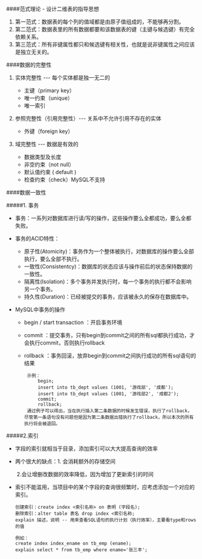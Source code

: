 ####范式理论 - 设计二维表的指导思想

1. 第一范式：数据表的每个列的值域都是由原子值组成的，不能够再分割。
2. 第二范式：数据表里的所有数据都要和该数据表的键（主键与候选键）有完全依赖关系。
3. 第三范式：所有非键属性都只和候选键有相关性，也就是说非键属性之间应该是独立无关的。

####数据的完整性

1. 实体完整性 --- 每个实体都是独一无二的
   - 主键（primary key）
   - 唯一约束（unique）
   - 唯一索引

2. 参照完整性（引用完整性）--- 关系中不允许引用不存在的实体
   - 外键（foreign key）
3. 域完整性 --- 数据是有效的
   - 数据类型及长度
   - 非空约束（not null）
   - 默认值约束 ( default )
   - 检查约束（check）MySQL不支持

####数据一致性

#####1. 事务

- 事务：一系列对数据库进行读/写的操作，这些操作要么全都成功，要么全都失败。

- 事务的ACID特性：
  - 原子性(Atomicity)：事务作为一个整体被执行，对数据库的操作要么全部执行，要么全部不执行。
  - 一致性(Consistentcy)：数据库的状态应该与操作前后的状态保持数据的一致性。
  - 隔离性(Isolation)：多个事务并发执行时，每一个事务的执行都不会影响另一个事务。
  - 持久性(Duration)：已经被提交的事务，应该被永久的保存在数据库中。

- MySQL中事务的操作
  - begin / start transaction ：开启事务环境

  - commit ：提交事务，只有begin到commit之间的所有sql都执行成功，才会执行commit，否则执行rollback

  - rollback ：事务回滚，放弃begin到commit之间执行成功的所有sql语句的结果

    ```
     示例：
         begin;
         insert into tb_dept values (1001, '游戏部', '成都');
         insert into tb_dept values (1001, '游戏部2', '成都2');
         commit;
         rollback;
     通过例子可以得出，当在执行插入第二条数据的时候发生错误，执行了rollback，尽管第一条语句没有问题但是因为第二条数据出错执行了rollback，所以本次的所有执行将会被退回。
    ```

#####2.索引

- 字段的索引就相当于目录，添加索引可以大大提高查询的效率

- 两个很大的缺点：1. 会消耗额外的存储空间

  ​							   2.会让增删改数据的效率降低，因为增加了更新索引的时间	

- 索引不能滥用，当项目中的某个字段的查询很频繁时，应考虑添加一个对应的索引。

    ```
    创建索引：create index <索引名称> on 表明 (字段名);
    删除索引：alter table 表名 drop index <索引名称;
    explain 描述，说明 -- 用来查看SQL语句的执行计划（执行效率），主要看type和rows的值

    例如：
    create index index_ename on tb_emp (ename);
    explain select * from tb_emp where ename='张三丰';
    ```

